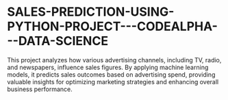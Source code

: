 # SALES-PREDICTION-USING-PYTHON-PROJECT---CODEALPHA---DATA-SCIENCE
This project analyzes how various advertising channels, including TV, radio, and newspapers, influence sales figures. By applying machine learning models, it predicts sales outcomes based on advertising spend, providing valuable insights for optimizing marketing strategies and enhancing overall business performance.
